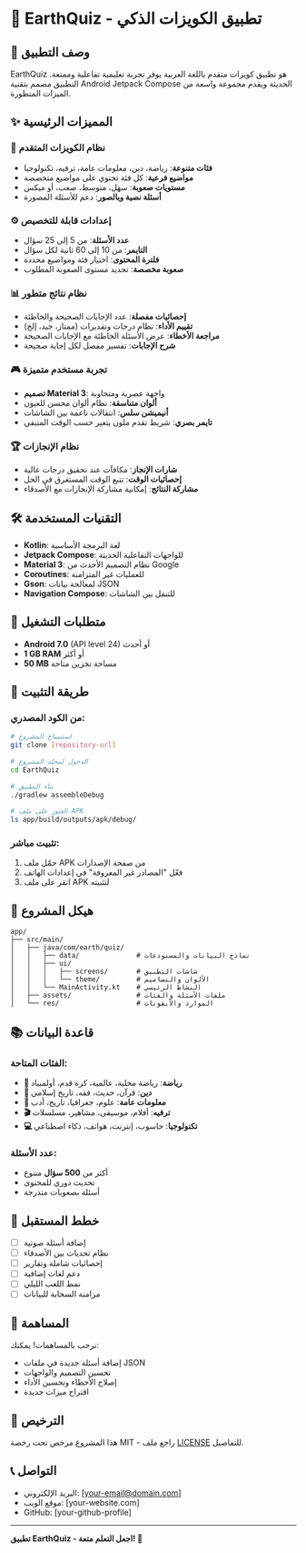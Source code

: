 # 🧠 EarthQuiz - تطبيق الكويزات الذكي

## 📱 وصف التطبيق

EarthQuiz هو تطبيق كويزات متقدم باللغة العربية يوفر تجربة تعليمية تفاعلية وممتعة. التطبيق مصمم بتقنية Android Jetpack Compose الحديثة ويقدم مجموعة واسعة من الميزات المتطورة.

## ✨ المميزات الرئيسية

### 🎯 نظام الكويزات المتقدم
- **فئات متنوعة**: رياضة، دين، معلومات عامة، ترفيه، تكنولوجيا
- **مواضيع فرعية**: كل فئة تحتوي على مواضيع متخصصة
- **مستويات صعوبة**: سهل، متوسط، صعب، أو ميكس
- **أسئلة نصية وبالصور**: دعم للأسئلة المصورة

### ⚙️ إعدادات قابلة للتخصيص
- **عدد الأسئلة**: من 5 إلى 25 سؤال
- **التايمر**: من 10 إلى 60 ثانية لكل سؤال
- **فلترة المحتوى**: اختيار فئة ومواضيع محددة
- **صعوبة مخصصة**: تحديد مستوى الصعوبة المطلوب

### 📊 نظام نتائج متطور
- **إحصائيات مفصلة**: عدد الإجابات الصحيحة والخاطئة
- **تقييم الأداء**: نظام درجات وتقديرات (ممتاز، جيد، إلخ)
- **مراجعة الأخطاء**: عرض الأسئلة الخاطئة مع الإجابات الصحيحة
- **شرح الإجابات**: تفسير مفصل لكل إجابة صحيحة

### 🎮 تجربة مستخدم متميزة
- **تصميم Material 3**: واجهة عصرية ومتجاوبة
- **ألوان متناسقة**: نظام ألوان محسن للعيون
- **أنيميشن سلس**: انتقالات ناعمة بين الشاشات
- **تايمر بصري**: شريط تقدم ملون يتغير حسب الوقت المتبقي

### 🏆 نظام الإنجازات
- **شارات الإنجاز**: مكافآت عند تحقيق درجات عالية
- **إحصائيات الوقت**: تتبع الوقت المستغرق في الحل
- **مشاركة النتائج**: إمكانية مشاركة الإنجازات مع الأصدقاء

## 🛠️ التقنيات المستخدمة

- **Kotlin**: لغة البرمجة الأساسية
- **Jetpack Compose**: للواجهات التفاعلية الحديثة
- **Material 3**: نظام التصميم الأحدث من Google
- **Coroutines**: للعمليات غير المتزامنة
- **Gson**: لمعالجة بيانات JSON
- **Navigation Compose**: للتنقل بين الشاشات

## 📱 متطلبات التشغيل

- **Android 7.0** (API level 24) أو أحدث
- **1 GB RAM** أو أكثر
- **50 MB** مساحة تخزين متاحة

## 🚀 طريقة التثبيت

### من الكود المصدري:
```bash
# استنساخ المشروع
git clone [repository-url]

# الدخول لمجلد المشروع
cd EarthQuiz

# بناء التطبيق
./gradlew assembleDebug

# العثور على ملف APK
ls app/build/outputs/apk/debug/
```

### تثبيت مباشر:
1. حمّل ملف APK من صفحة الإصدارات
2. فعّل "المصادر غير المعروفة" في إعدادات الهاتف
3. انقر على ملف APK لتثبيته

## 📁 هيكل المشروع

```
app/
├── src/main/
│   ├── java/com/earth/quiz/
│   │   ├── data/              # نماذج البيانات والمستودعات
│   │   ├── ui/
│   │   │   ├── screens/       # شاشات التطبيق
│   │   │   └── theme/         # الألوان والتصاميم
│   │   └── MainActivity.kt    # النشاط الرئيسي
│   ├── assets/                # ملفات الأسئلة والفئات
│   └── res/                   # الموارد والأيقونات
```

## 📚 قاعدة البيانات

### الفئات المتاحة:
- **🏃 رياضة**: رياضة محلية، عالمية، كرة قدم، أولمبياد
- **🕌 دين**: قرآن، حديث، فقه، تاريخ إسلامي
- **🧠 معلومات عامة**: علوم، جغرافيا، تاريخ، أدب
- **🎬 ترفيه**: أفلام، موسيقى، مشاهير، مسلسلات
- **💻 تكنولوجيا**: حاسوب، إنترنت، هواتف، ذكاء اصطناعي

### عدد الأسئلة:
- أكثر من **500 سؤال** متنوع
- تحديث دوري للمحتوى
- أسئلة بصعوبات متدرجة

## 🎯 خطط المستقبل

- [ ] إضافة أسئلة صوتية
- [ ] نظام تحديات بين الأصدقاء
- [ ] إحصائيات شاملة وتقارير
- [ ] دعم لغات إضافية
- [ ] نمط اللعب الليلي
- [ ] مزامنة السحابة للبيانات

## 🤝 المساهمة

نرحب بالمساهمات! يمكنك:
- إضافة أسئلة جديدة في ملفات JSON
- تحسين التصميم والواجهات
- إصلاح الأخطاء وتحسين الأداء
- اقتراح ميزات جديدة

## 📄 الترخيص

هذا المشروع مرخص تحت رخصة MIT - راجع ملف [LICENSE](LICENSE) للتفاصيل.

## 📞 التواصل

- البريد الإلكتروني: [your-email@domain.com]
- موقع الويب: [your-website.com]
- GitHub: [your-github-profile]

---

**تطبيق EarthQuiz - اجعل التعلم متعة! 🌟**